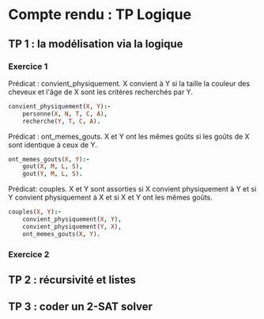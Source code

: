 # Compte rendu : TP Logique
## TP 1 : la modélisation via la logique
### Exercice 1
Prédicat : convient_physiquement. X convient à Y si la taille la couleur des cheveux et l'âge de X sont les critères recherchés par Y.

```prolog
convient_physiquement(X, Y):-
    personne(X, N, T, C, A),
    recherche(Y, T, C, A).
```
Prédicat : ont_memes_gouts. X et Y ont les mêmes goûts si les goûts de X sont identique à ceux de Y.
```prolog
ont_memes_gouts(X, Y):-
    gout(X, M, L, S),
    gout(Y, M, L, S).
```
Prédicat: couples. X et Y sont assorties si X convient physiquement à Y et si Y convient physiquement à X et si X et Y ont les mêmes goûts.
``` prolog
couples(X, Y):-
    convient_physiquement(X, Y), 
    convient_physiquement(Y, X), 
    ont_memes_gouts(X, Y).
```
### Exercice 2

## TP 2 : récursivité et listes
## TP 3 : coder un 2-SAT solver 



